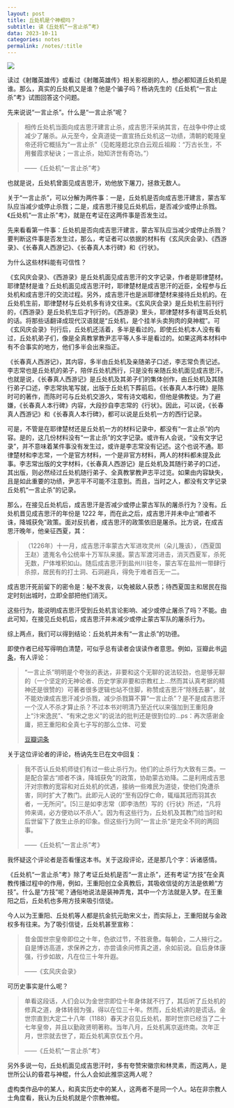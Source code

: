 ```yaml
---
layout: post
title: 丘处机是个神棍吗？
subtitle: 读《丘处机“一言止杀”考》
data: 2023-10-11
categories: notes
permalink: /notes/:title
---
```


![](https://user-images.githubusercontent.com/115197878/274528895-2ef36b60-ca75-4e17-abf8-c1268cf588b7.png)

读过《射雕英雄传》或看过《射雕英雄传》相关影视剧的人，想必都知道丘处机是谁。那么，真实的丘处机又是谁？他是个骗子吗？杨讷先生的《丘处机“一言止杀”考》试图回答这个问题。

先来说说“一言止杀”。什么是“一言止杀”呢？

> 相传丘处机当面向成吉思汗建言止杀，成吉思汗采纳其言，在战争中停止或减少了屠杀。从元至今，全真道徒一直宣扬丘处机这一功绩，清朝的乾隆皇帝还将它概括为“一言止杀”（见乾隆题北京白云观丘祖殿：“万古长生，不用餐霞求秘诀；一言止杀，始知济世有奇功。”）
> 
> ——《丘处机“一言止杀”考》

也就是说，丘处机曾面见成吉思汗，劝他放下屠刀，拯救无数人。

关于“一言止杀”，可以分解为两件事：一是，丘处机是否向成吉思汗建言，蒙古军队应当减少或停止杀戮；二是，成吉思汗接见丘处机后，是否减少或停止杀戮。《丘处机“一言止杀”考》，就是在考证在这两件事是否发生过。

先来看看第一件事：丘处机是否向成吉思汗建言，蒙古军队应当减少或停止杀戮？要判断这件事是否发生过，那么，考证者可以依据的材料有《玄风庆会录》、《西游录》、《长春真人西游记》、《长春真人本行碑》和《行状》。

为什么这些材料能有可信性？

《玄风庆会录》、《西游录》是丘处机面见成吉思汗的文字记录，作者是耶律楚材。耶律楚材是谁？丘处机面见成吉思汗时，耶律楚材是成吉思汗的近臣，全程参与丘处机和成吉思汗的交流过程。另外，成吉思汗也是派耶律楚材来接待丘处机的。在丘处机生前，耶律楚材与丘处机多有诗文往来。《玄风庆会录》是丘处机生前刊行的，《西游录》是丘处机生后才刊行的。《西游录》里头，耶律楚材多有谩骂丘处机的话。将那些话翻译成现代汉语就是“丘处机，是个挂羊头卖狗肉的臭神棍”。可《玄风庆会录》刊行后，丘处机还活着，多半是看过的。即使丘处机本人没有看过，丘处机弟子们，像是全真教掌教尹志平等人多半是看过的。如果这两本材料中有不合事实的地方，他们多半会出来指正。

《长春真人西游记》，其内容，多半由丘处机及亲随弟子口述，李志常负责记述。李志常也是丘处机的弟子，陪伴丘处机西行，只是没有亲随丘处机面见成吉思汗。也就是说，《长春真人西游记》是丘处机及其弟子们的集体创作，由丘处机及其随行弟子口述，李志常执笔写就，出版于丘处机下葬前后。《长春真人本行碑》是陈时可的著作，而陈时可与丘处机交游久，常有诗文唱和，但他是佛教徒。为了避嫌，《长春真人本行碑》内容，大段抄自李志常的《行状》。因此，可以说，《长春真人西游记》和《长春真人本行碑》，都可以说是丘处机一方的西行记录。

可是，不管是在耶律楚材还是丘处机一方的材料记录中，都没有“一言止杀”的内容。是的，这几份材料没有“一言止杀”的文字记录。或许有人会说，“没有文字记录”，并不意味着某件事没有发生过，或许是李志常没有记述。这个也说不通。耶律楚材和李志常，一个是官方材料，一个是非官方材料，两人的材料都未提及此事。李志常出版的文字材料，《长春真人西游记》是丘处机及其随行弟子的口述，其出版，则必然经过丘处机随行弟子、全真教掌教尹志平过览。如果由内容缺失，且是如此重要的功绩，尹志平不可能不注意到。而且，当时之人，都没有文字记录丘处机“一言止杀”的记录。

那么，在接见丘处机后，成吉思汗是否减少或停止蒙古军队的屠杀行为？没有。丘处机晋见成吉思汗的年份是 1222 年，而在此之后，成吉思汗并未中止“顺者不诛，降城获免”政策。面对反抗者，成吉思汗的政策依旧是屠杀。比方说，在成吉思汗晚年，他亲征西夏，其：

> （1226年）十一月，成吉思汗率蒙古大军进攻灵州（朵儿篾该），（西夏国王赵）遣嵬名令公统率十万军队来援。蒙古军渡河进击，消灭西夏军，杀死无数，尸体堆积如山。随后成吉思汗到盐州川驻冬，蒙古军在盐州一带肆行杀掠，居民有的打土洞、石洞避兵，得免于难者百无一二。

成吉思汗死前留下的密令是：秘不发丧，以免被敌人获悉；待西夏国主和居民在指定时刻出城时，立即全部把他们消灭。

这些行为，能说明成吉思汗受到丘处机言论影响、减少或停止屠杀了吗？不能。由此可知，在接见丘处机后，成吉思汗并未减少或停止蒙古军队的屠杀行为。

综上两点，我们可以得到结论：丘处机并未有“一言止杀”的功德。

即使作者已经写得明白清楚，可似乎总有读者会误读作者意思。例如，豆瓣此书[词条](https://book.douban.com/subject/30197932/)，有人评论：

> “一言止杀”明明是个夸张的表达，非要和这个无聊的说法较劲，也是够无聊的（一个坚定的无神论者、历史学家非要和宗教杠上…然而其认真考据的精神还是很赞的）可著者很多逻辑也站不住脚，称赞成吉思汗“除残去暴”，就不能劝谏成吉思汗减少杀戮，减少杀戮算不算“一言止杀”？是不是成吉思汗一个汉人不杀才算止杀？不过本书对明清乃至近代以来强加到王重阳身上“汴宋逸民”、“有宋之忠义”的说法的批判还是很到位的…ps：再次感谢金庸，把王重阳和全真七子写的那么立体、可爱
> 
> [豆瓣词条](https://book.douban.com/subject/30197932/)

关于这位评论者的评论，杨讷先生已在文中回复：

> 我不否认丘处机师徒们有过一些止杀行为。他们的止杀行为大致有三类。一是配合蒙古“顺者不诛，降城获免”的政策，协助蒙古劝降。二是利用成吉思汗对宗教的宽容和对丘处机的优遇，接纳一些难民为道徒，使他们免遭杀害，同时扩大了教门。此即元人说的“至有囚俘亡命，辄缁其冠而羽其衣者，一无所问”。[5]三是如李志常（即李浩然）写的《行状》所述，“凡将帅来谒，必方便劝以不杀人”。因为有这些行为，丘处机及其教门给当时和后世留下了救生止杀的印象。但这些行为同“一言止杀”是完全不同的两回事。
> 
> ——《丘处机“一言止杀”考》

我怀疑这个评论者是否看懂这本书。关于这段评论，还是那几个字：诉诸感情。

《丘处机“一言止杀”考》除了考证丘处机是否“一言止杀”，还有考证“方技”在全真教传播过程中的作用，例如，王重阳创立全真教后，其吸收信徒的方法是依赖“方技”。什么是“方技”呢？通俗地说法是装神弄鬼，其中一个方法就是入梦。在王重阳之后，丘处机也多用方技来吸引信徒。

今人以为王重阳、丘处机等人都是抗金抗元助宋义士，而实际上，王重阳就与金政权多有往来。为了吸引信徒，丘处机甚至宣称：

> 昔金国世宗皇帝即位之十年，色欲过节，不胜衰惫。每朝会，二人掖行之。自是博访高道，求保养之方，亦尝请余问修真之道，余如前说。自后身体康强，行步如故，凡在位三十年升遐。
> 
> ——《玄风庆会录》

可历史事实是什么呢？

> 单看这段话，人们会以为金世宗即位十年身体就不行了，其后听了丘处机的修真之道，身体转弱为强，得以在位三十年。然而，丘处机讲的是谎话。金世宗直到大定二十八年（1188）春天才召见丘处机，那时世宗已经当了二十七年皇帝，并且以勤政贤明著称。当年八月，丘处机离京返终南。次年正月，世宗就去世了，距丘处机离京仅五个月。
> 
> ——《丘处机“一言止杀”考》

另外多说一句，丘处机面见成吉思汗时，多有夸赞宋徽宗和林灵素，而这两人，是世所公认的昏君与神棍，什么人会如此推崇这两人呢？

虚构类作品中的某人，和真实历史中的某人，这两者不是同一个人。站在非宗教人士角度看，我认为丘处机就是个宗教神棍。

